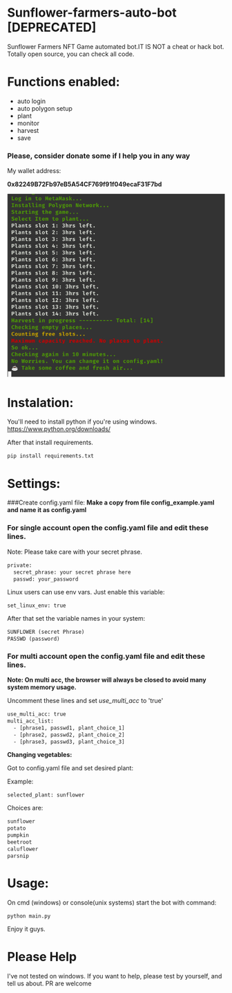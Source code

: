 # Sunflower-farmers-auto-bot [DEPRECATED]
Sunflower Farmers NFT Game automated bot.IT IS NOT a cheat or hack bot.
Totally open source, you can check all code.




# Functions enabled:
 - auto login
 - auto polygon setup
 - plant
 - monitor
 - harvest
 - save

### Please, consider donate some if I help you in any way
My wallet address:

**0x82249B72Fb97eB5A54CF769f91f049ecaF31F7bd**

![Sunflower-automated-bot](example.png)




# Instalation:

You'll need to install python if you're using windows.
https://www.python.org/downloads/

After that install requirements.
```
pip install requirements.txt
```


# Settings:

###Create config.yaml file:
**Make a copy from file config_example.yaml and name it as config.yaml**


### For single account open the config.yaml file and edit these lines.

Note: Please take care with your secret phrase.
```
private:
  secret_phrase: your secret phrase here
  passwd: your_password
```

Linux users can use env vars. Just enable this variable:

```
set_linux_env: true
```
After that set the variable names in your system:

```
SUNFLOWER (secret Phrase)
PASSWD (password)
```

### For multi account open the config.yaml file and edit these lines.
**Note: On multi acc, the browser will always be closed to avoid many system memory usage.** 

Uncomment these lines and set *use_multi_acc* to 'true'
```
use_multi_acc: true
multi_acc_list:
  - [phrase1, passwd1, plant_choice_1]
  - [phrase2, passwd2, plant_choice_2]
  - [phrase3, passwd3, plant_choice_3]
```

**Changing vegetables:**

Got to config.yaml file and set desired plant:

Example:
```
selected_plant: sunflower
```
Choices are:

```
sunflower
potato
pumpkin
beetroot
caluflower
parsnip
```

# Usage:

On cmd (windows) or console(unix systems) start the bot with command:

```
python main.py
```

Enjoy it guys.

# Please Help
I've not tested on windows. If you want to help, please test by yourself, and tell us about.
PR are welcome
